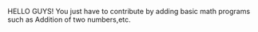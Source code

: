 HELLO GUYS!
You just have to contribute by adding basic math programs such as Addition of two numbers,etc.
